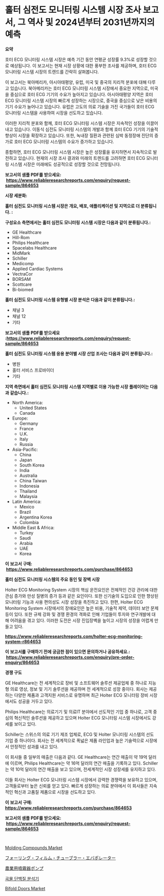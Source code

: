 <p><h1>홀터 심전도 모니터링 시스템 시장 조사 보고서, 그 역사 및 2024년부터 2031년까지의 예측</h1></p><p><strong>요약</strong></p>
<p><p>호터 ECG 모니터링 시스템 시장은 예측 기간 동안 연평균 성장률 9.3%로 성장할 것으로 예상됩니다. 이 보고서는 현재 시장 상황에 대한 풍부한 조사를 제공하며, 호터 ECG 모니터링 시스템 시장의 트렌드를 간략히 살펴봅니다. </p><p>이 보고서는 북아메리카, 아시아태평양, 유럽, 미국 및 중국의 지리적 분포에 대해 다루고 있습니다. 북아메리카는 호터 ECG 모니터링 시스템 시장에서 중요한 지역으로, 미국을 중심으로 호터 ECG 기기의 수요가 높아지고 있습니다. 아시아태평양 지역은 호터 ECG 모니터링 시스템 시장의 빠르게 성장하는 시장으로, 중국을 중심으로 낮은 비용의 기기 수요가 늘어나고 있습니다. 유럽은 고도의 의료 기술을 가진 국가들이 호터 ECG 모니터링 시스템을 사용하여 시장을 선도하고 있습니다.</p><p>이러한 지리적 분포와 함께, 호터 ECG 모니터링 시스템 시장은 지속적인 성장을 이끌어내고 있습니다. 이동식 심전도 모니터링 시스템의 개발과 함께 호터 ECG 기기의 기술적 향상이 시장을 확장하고 있습니다. 또한, 녹내장 질환과 관련된 심박 동정장애 진단의 증가로 호터 ECG 모니터링 시스템의 수요가 증가하고 있습니다.</p><p>종합하면, 호터 ECG 모니터링 시스템 시장은 높은 성장률을 유지하면서 지속적으로 발전하고 있습니다. 현재의 시장 조사 결과와 미래의 트렌드를 고려하면 호터 ECG 모니터링 시스템 시장은 미래에도 성공적으로 성장할 것으로 전망됩니다.</p></p>
<p><strong>보고서의 샘플 PDF를 받으세요: &nbsp;<a href="https://www.reliableresearchreports.com/enquiry/request-sample/864653">https://www.reliableresearchreports.com/enquiry/request-sample/864653</a></strong></p>
<p><strong>시장 세분화:</strong></p>
<p><strong> 홀터 심전도 모니터링 시스템 시장은 개요, 배포, 애플리케이션 및 지역으로 더 분류됩니다. :</strong></p>
<p><strong>구성요소 측면에서는 홀터 심전도 모니터링 시스템 시장은 다음과 같이 분류됩니다.:</strong></p>
<p><ul><li>GE Healthcare</li><li>Hill-Rom</li><li>Philips Healthcare</li><li>Spacelabs Healthcare</li><li>MidMark</li><li>Schiller</li><li>Medicomp</li><li>Applied Cardiac Systems</li><li>VectraCor</li><li>BORSAM</li><li>Scottcare</li><li>Bi-biomed</li></ul></p>
<p><strong> 홀터 심전도 모니터링 시스템 유형별 시장 분석은 다음과 같이 분류됩니다.:</strong></p>
<p><ul><li>채널 3</li><li>채널 12</li><li>기타</li></ul></p>
<p><strong>보고서의 샘플 PDF를 받으세요 :<a href="https://www.reliableresearchreports.com/enquiry/request-sample/864653">https://www.reliableresearchreports.com/enquiry/request-sample/864653</a></strong></p>
<p><strong> 홀터 심전도 모니터링 시스템 응용 분야별 시장 산업 조사는 다음과 같이 분류됩니다.:</strong></p>
<p><ul><li>병원</li><li>홀터 서비스 프로바이더</li><li>기타</li></ul></p>
<p><strong>지역 측면에서 홀터 심전도 모니터링 시스템 지역별로 이용 가능한 시장 플레이어는 다음과 같습니다.:</strong></p>
<p><ul>
    <li>
        North America:
        <ul>
            <li>United States</li>
            <li>Canada</li>
        </ul>
    </li>
    <li>
        Europe:
        <ul>
            <li>Germany</li>
            <li>France</li>
            <li>U.K.</li>
            <li>Italy</li>
            <li>Russia</li>
        </ul>
    </li>
    <li>
        Asia-Pacific:
        <ul>
            <li>China</li>
            <li>Japan</li>
            <li>South Korea</li>
            <li>India</li>
            <li>Australia</li>
            <li>China Taiwan</li>
            <li>Indonesia</li>
            <li>Thailand</li>
            <li>Malaysia</li>
        </ul>
    </li>
    <li>
        Latin America:
        <ul>
            <li>Mexico</li>
            <li>Brazil</li>
            <li>Argentina Korea</li>
            <li>Colombia</li>
        </ul>
    </li>
    <li>
        Middle East & Africa:
        <ul>
            <li>Turkey</li>
            <li>Saudi</li>
            <li>Arabia</li>
            <li>UAE</li>
            <li>Korea</li>
        </ul>
    </li>
    </ul></p>
<p><strong>이 보고서 구매: &nbsp;<a href="https://www.reliableresearchreports.com/purchase/864653">https://www.reliableresearchreports.com/purchase/864653</a></strong></p>
<p><strong>홀터 심전도 모니터링 시스템의 주요 동인 및 장벽 시장</strong></p>
<p><p>Holter ECG Monitoring System 시장의 핵심 운전요인은 전체적인 건강 관리에 대한 관심 증가와 만성 질병의 증가 등과 같은 요인이다. 또한 신기술의 도입으로 인한 향상된 모니터링 기능과 사용 편의성도 시장 성장을 촉진하고 있다. 한편, Holter ECG Monitoring System 시장에서의 장애요인은 높은 비용, 기술적 제약, 데이터 보안 문제 등이 있다. 또한 규제 강화 및 경쟁 환경의 격화로 인해 기업들이 투자와 연구개발에 대해 어려움을 겪고 있다. 이러한 도전은 시장 진입장벽을 높이고 시장의 성장을 어렵게 만들고 있다.</p></p>
<p><strong><a href="https://www.reliableresearchreports.com/holter-ecg-monitoring-system-r864653">https://www.reliableresearchreports.com/holter-ecg-monitoring-system-r864653</a></strong></p>
<p><strong>이 보고서를 구매하기 전에 궁금한 점이 있으면 문의하거나 공유하세요.: &nbsp;<a href="https://www.reliableresearchreports.com/enquiry/pre-order-enquiry/864653">https://www.reliableresearchreports.com/enquiry/pre-order-enquiry/864653</a></strong></p>
<p><strong>경쟁 구도</strong></p>
<p><p>GE Healthcare는 전 세계적으로 장비 및 소프트웨어 솔루션 제공업체 중 하나로 지능형 의료 영상, 정보 및 기기 솔루션을 제공하며 전 세계적으로 성장 중이다. 회사는 제공하는 다양한 제품과 고객지원 서비스로 유명하며 최근 Holter ECG 모니터링 장비 시장에서도 성공을 거두고 있다.</p><p>Philips Healthcare는 의료기기 및 의료IT 분야에서 선도적인 기업 중 하나로, 고객 중심의 혁신적인 솔루션을 제공하고 있으며 Holter ECG 모니터링 시스템 시장에서도 강세를 보이고 있다.</p><p>Schiller는 스위스의 의료 기기 제조 업체로, ECG 및 Holter 모니터링 시스템의 선도 기업 중 하나이다. 회사는 전 세계적으로 폭넓은 제품 라인업과 높은 기술력으로 시장에서 안정적인 성과를 내고 있다.</p><p>이 회사들 중 일부의 매출은 다음과 같다. GE Healthcare는 연간 매출이 약 19억 달러에 이르며, Philips Healthcare는 약 16억 달러의 연간 매출을 기록하고 있다. Schiller는 약 10억 달러의 연간 매출을 보고 있으며, 전세계적인 시장 성장세를 유지하고 있다.</p><p>이들 회사는 Holter ECG 모니터링 시스템 시장에서 강력한 경쟁력을 보유하고 있으며, 고객들로부터 높은 신뢰를 얻고 있다. 빠르게 성장하는 의료 분야에서 이 회사들은 지속적인 혁신과 고품질 제품으로 시장을 선도하고 있다.</p></p>
<p><strong>이 보고서 구매: &nbsp; <a href="https://www.reliableresearchreports.com/purchase/864653">https://www.reliableresearchreports.com/purchase/864653</a></strong></p>
<p><strong>보고서의 샘플 PDF를 받으세요: &nbsp;<a href="https://www.reliableresearchreports.com/enquiry/request-sample/864653">https://www.reliableresearchreports.com/enquiry/request-sample/864653</a></strong><strong></strong></p>
<p>&nbsp;</p>
<p><p><a href="https://www.linkedin.com/pulse/molding-compounds-market-size-2024-2031-global-industrial-qw7kf?trackingId=w5lx7WMrh481%2BQTfenBjsw%3D%3D">Molding Compounds Market</a></p><p><a href="https://medium.com/@englandlifestyle_22171/%E8%90%BD%E4%B8%8B%E3%83%95%E3%82%A3%E3%83%AB%E3%83%A0%E3%83%81%E3%83%A5%E3%83%BC%E3%83%96%E7%8A%B6%E8%92%B8%E7%99%BA%E5%99%A8%E5%B8%82%E5%A0%B4-%E7%A8%AE%E9%A1%9E-%E3%82%A2%E3%83%97%E3%83%AA%E3%82%B1%E3%83%BC%E3%82%B7%E3%83%A7%E3%83%B3-%E3%81%8A%E3%82%88%E3%81%B3%E5%9C%B0%E7%90%86%E3%81%AB%E3%82%88%E3%82%8B%E5%8C%85%E6%8B%AC%E7%9A%84%E8%A9%95%E4%BE%A1-57529025e51c">フォーリング・フィルム・チューブラー・エバポレーター</a></p><p><a href="https://medium.com/@douglasyoung526/%E8%BE%B2%E6%A5%AD%E6%95%A3%E5%B8%83%E3%83%9D%E3%83%B3%E3%83%97%E5%B8%82%E5%A0%B4-%E5%B8%82%E5%A0%B4cagr-%E5%B8%82%E5%A0%B4%E5%8B%95%E5%90%91-%E3%81%8A%E3%82%88%E3%81%B3%E6%88%90%E9%95%B7%E6%88%A6%E7%95%A5%E3%81%AB%E9%96%A2%E3%81%99%E3%82%8B%E6%B4%9E%E5%AF%9F-f31cd45cd8f1">農業用噴霧器ポンプ</a></p><p><a href="https://medium.com/@kennyaniel5/%ED%95%B4%EB%8F%85-%EA%B3%A1%EB%AC%BC-%EB%8B%A8%EB%B0%B1%EC%A7%88-%EB%B6%84%EC%84%9D%EA%B8%B0-%EC%8B%9C%EC%9E%A5-%EB%A9%94%ED%8A%B8%EB%A6%AD%EC%8A%A4-%EC%8B%9C%EC%9E%A5-%EC%A0%90%EC%9C%A0%EC%9C%A8-%ED%8A%B8%EB%A0%8C%EB%93%9C-%EB%B0%8F-%EC%84%B1%EC%9E%A5-%ED%8C%A8%ED%84%B4-473fdb241858">곡물 단백질 분석기</a></p><p><a href="https://www.linkedin.com/pulse/bifold-doors-market-dynamics-2024-2031-also-its-trends-projections-fbp8e?trackingId=11eXC4J9zTBRumpFJhA4xQ%3D%3D">Bifold Doors Market</a></p></p>